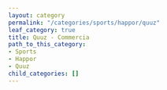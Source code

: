 ```yaml
---
layout: category
permalink: "/categories/sports/happor/quuz"
leaf_category: true
title: Quuz - Commercia
path_to_this_category:
- Sports
- Happor
- Quuz
child_categories: []
---
```

